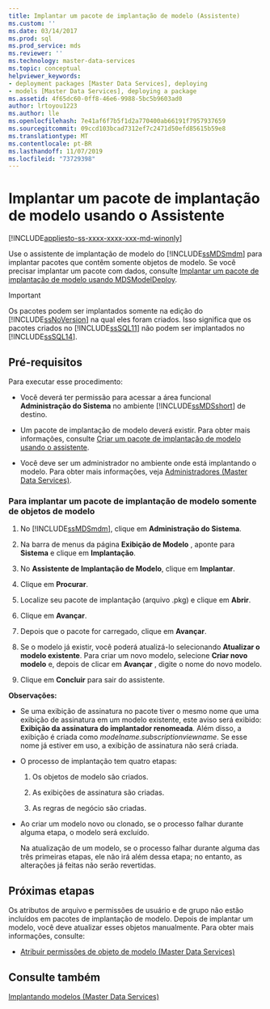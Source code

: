 ```yaml
---
title: Implantar um pacote de implantação de modelo (Assistente)
ms.custom: ''
ms.date: 03/14/2017
ms.prod: sql
ms.prod_service: mds
ms.reviewer: ''
ms.technology: master-data-services
ms.topic: conceptual
helpviewer_keywords:
- deployment packages [Master Data Services], deploying
- models [Master Data Services], deploying a package
ms.assetid: 4f65dc60-0ff8-46e6-9988-5bc5b9603ad0
author: lrtoyou1223
ms.author: lle
ms.openlocfilehash: 7e41af6f7b5f1d2a770400ab66191f7957937659
ms.sourcegitcommit: 09ccd103bcad7312ef7c2471d50efd85615b59e8
ms.translationtype: MT
ms.contentlocale: pt-BR
ms.lasthandoff: 11/07/2019
ms.locfileid: "73729398"
---
```

# <a name="deploy-a-model-deployment-package-by-using-the-wizard"></a>Implantar um pacote de implantação de modelo usando o Assistente

[!INCLUDE[appliesto-ss-xxxx-xxxx-xxx-md-winonly](../includes/appliesto-ss-xxxx-xxxx-xxx-md-winonly.md)]

  Use o assistente de implantação de modelo do [!INCLUDE[ssMDSmdm](../includes/ssmdsmdm-md.md)] para implantar pacotes que contêm somente objetos de modelo. Se você precisar implantar um pacote com dados, consulte [Implantar um pacote de implantação de modelo usando MDSModelDeploy](../master-data-services/deploy-a-model-deployment-package-by-using-mdsmodeldeploy.md).  
  
> [!IMPORTANT]  
>  Os pacotes podem ser implantados somente na edição do [!INCLUDE[ssNoVersion](../includes/ssnoversion-md.md)] na qual eles foram criados. Isso significa que os pacotes criados no [!INCLUDE[ssSQL11](../includes/sssql11-md.md)] não podem ser implantados no [!INCLUDE[ssSQL14](../includes/sssql14-md.md)].  
  
## <a name="prerequisites"></a>Pré-requisitos  
 Para executar esse procedimento:  
  
-   Você deverá ter permissão para acessar a área funcional **Administração do Sistema** no ambiente [!INCLUDE[ssMDSshort](../includes/ssmdsshort-md.md)] de destino.  
  
-   Um pacote de implantação de modelo deverá existir. Para obter mais informações, consulte [Criar um pacote de implantação de modelo usando o assistente](../master-data-services/create-a-model-deployment-package-by-using-the-wizard.md).  
  
-   Você deve ser um administrador no ambiente onde está implantando o modelo. Para obter mais informações, veja [Administradores &#40;Master Data Services&#41;](../master-data-services/administrators-master-data-services.md).  
  
### <a name="to-deploy-a-model-deployment-package-of-model-objects-only"></a>Para implantar um pacote de implantação de modelo somente de objetos de modelo  
  
1.  No [!INCLUDE[ssMDSmdm](../includes/ssmdsmdm-md.md)], clique em **Administração do Sistema**.  
  
2.  Na barra de menus da página **Exibição de Modelo** , aponte para **Sistema** e clique em **Implantação**.  
  
3.  No **Assistente de Implantação de Modelo**, clique em **Implantar**.  
  
4.  Clique em **Procurar**.  
  
5.  Localize seu pacote de implantação (arquivo .pkg) e clique em **Abrir**.  
  
6.  Clique em **Avançar**.  
  
7.  Depois que o pacote for carregado, clique em **Avançar**.  
  
8.  Se o modelo já existir, você poderá atualizá-lo selecionando **Atualizar o modelo existente**. Para criar um novo modelo, selecione **Criar novo modelo** e, depois de clicar em **Avançar** , digite o nome do novo modelo.  
  
9. Clique em **Concluir** para sair do assistente.  
  
 **Observações:**  
  
-   Se uma exibição de assinatura no pacote tiver o mesmo nome que uma exibição de assinatura em um modelo existente, este aviso será exibido: **Exibição da assinatura do implantador renomeada**. Além disso, a exibição é criada como *modelname.subscriptionviewname*. Se esse nome já estiver em uso, a exibição de assinatura não será criada.  
  
-   O processo de implantação tem quatro etapas:  
  
    1.  Os objetos de modelo são criados.  
  
    2.  As exibições de assinatura são criadas.  
  
    3.  As regras de negócio são criadas.  
  
-   Ao criar um modelo novo ou clonado, se o processo falhar durante alguma etapa, o modelo será excluído.  
  
     Na atualização de um modelo, se o processo falhar durante alguma das três primeiras etapas, ele não irá além dessa etapa; no entanto, as alterações já feitas não serão revertidas.  
  
## <a name="next-steps"></a>Próximas etapas  
 Os atributos de arquivo e permissões de usuário e de grupo não estão incluídos em pacotes de implantação de modelo. Depois de implantar um modelo, você deve atualizar esses objetos manualmente. Para obter mais informações, consulte:  
  
-   [Atribuir permissões de objeto de modelo &#40;Master Data Services&#41;](../master-data-services/assign-model-object-permissions-master-data-services.md)  
  
## <a name="see-also"></a>Consulte também  
 [Implantando modelos &#40;Master Data Services&#41;](../master-data-services/deploying-models-master-data-services.md)  
  
  
